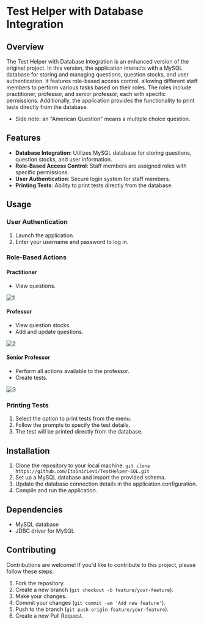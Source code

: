 # Test Helper with Database Integration

## Overview

The Test Helper with Database Integration is an enhanced version of the original project. In this version, the application interacts with a MySQL database for storing and managing questions, question stocks, and user authentication. It features role-based access control, allowing different staff members to perform various tasks based on their roles. The roles include practitioner, professor, and senior professor, each with specific permissions. Additionally, the application provides the functionality to print tests directly from the database.
* Side note: an "American Question" means a multiple choice question.

## Features

- **Database Integration**: Utilizes MySQL database for storing questions, question stocks, and user information.
- **Role-Based Access Control**: Staff members are assigned roles with specific permissions.
- **User Authentication**: Secure login system for staff members.
- **Printing Tests**: Ability to print tests directly from the database.

## Usage

### User Authentication

1. Launch the application.
2. Enter your username and password to log in.

### Role-Based Actions

#### Practitioner

- View questions.

![1](https://github.com/ItsSnirLevi/TestHelper-SQL/assets/127433228/1328b268-1f79-44e6-8787-10a7a6f126b8)

#### Professor

- View question stocks.
- Add and update questions.

![2](https://github.com/ItsSnirLevi/TestHelper-SQL/assets/127433228/71581db1-dfcb-4762-8e40-718ae3c93e47)

#### Senior Professor

- Perform all actions available to the professor.
- Create tests.

![3](https://github.com/ItsSnirLevi/TestHelper-SQL/assets/127433228/dc8bb8de-56b1-4dcf-b4cf-b4f78c6da1b6)

### Printing Tests

1. Select the option to print tests from the menu.
2. Follow the prompts to specify the test details.
3. The test will be printed directly from the database.

## Installation

1. Clone the repository to your local machine.
`git clone https://github.com/ItsSnirLevi/TestHelper-SQL.git`
2. Set up a MySQL database and import the provided schema.
3. Update the database connection details in the application configuration.
4. Compile and run the application.

## Dependencies

- MySQL database
- JDBC driver for MySQL

## Contributing

Contributions are welcome! If you'd like to contribute to this project, please follow these steps:

1. Fork the repository.
2. Create a new branch (`git checkout -b feature/your-feature`).
3. Make your changes.
4. Commit your changes (`git commit -am 'Add new feature'`).
5. Push to the branch (`git push origin feature/your-feature`).
6. Create a new Pull Request.

